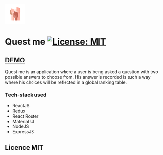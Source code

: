 ![Quest me logo](./src/images/logo.png)

# Quest me [![License: MIT](https://img.shields.io/badge/License-MIT-yellow.svg)](https://opensource.org/licenses/MIT)

## [DEMO](https://quest-me.vercel.app/)

Quest me is an application where a user is being asked a question with two possible answers to choose from. His answer is recorded is such a way where his choices will be reflected in a global ranking table.

### Tech-stack used

- ReactJS
- Redux
- React Router
- Material UI
- NodeJS
- ExpressJS

## Licence MIT
